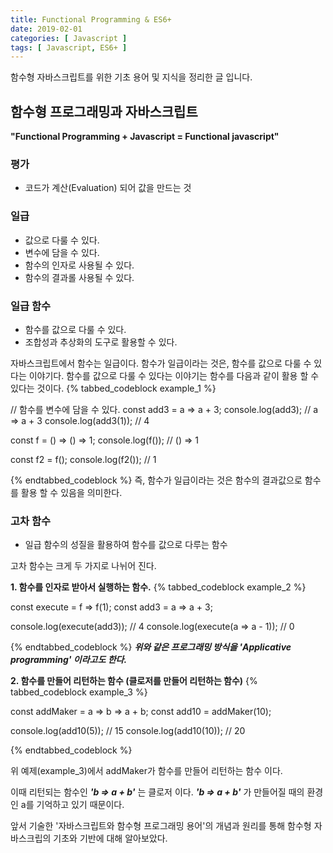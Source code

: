 ```yaml
---
title: Functional Programming & ES6+
date: 2019-02-01
categories: [ Javascript ]
tags: [ Javascript, ES6+ ]
---
```


함수형 자바스크립트를 위한 기초 용어 및 지식을 정리한 글 입니다.

<!-- more -->

## 함수형 프로그래밍과 자바스크립트

**"Functional Programming + Javascript = Functional javascript"**

### 평가
- 코드가 계산(Evaluation) 되어 값을 만드는 것

### 일급
- 값으로 다룰 수 있다.
- 변수에 담을 수 있다.
- 함수의 인자로 사용될 수 있다.
- 함수의 결과롤 사용될 수 있다.

### 일급 함수
- 함수를 값으로 다룰 수 있다.
- 조합성과 추상화의 도구로 활용할 수 있다.

자바스크립트에서 함수는 일급이다. 함수가 일급이라는 것은, 함수를 값으로 다룰 수 있다는 이야기다.
함수를 값으로 다룰 수 있다는 이야기는 함수를 다음과 같이 활용 할 수 있다는 것이다.
{% tabbed_codeblock example_1 %}
<!-- tab js -->
// 함수를 변수에 담을 수 있다.
const add3 = a => a + 3;
console.log(add3); // a => a + 3
console.log(add3(1)); // 4

const f = () => () => 1;
console.log(f()); // () => 1

const f2 = f();
console.log(f2()); // 1
<!-- endtab -->
{% endtabbed_codeblock %}
즉, 함수가 일급이라는 것은 함수의 결과값으로 함수를 활용 할 수 있음을 의미한다.

### 고차 함수
- 일급 함수의 성질을 활용하여 함수를 값으로 다루는 함수  

고차 함수는 크게 두 가지로 나뉘어 진다.  

**1. 함수를 인자로 받아서 실행하는 함수.**
{% tabbed_codeblock example_2 %}
<!-- tab js -->
const execute = f => f(1);
const add3 = a => a + 3;

console.log(execute(add3)); // 4
console.log(execute(a => a - 1)); // 0
<!-- endtab -->
{% endtabbed_codeblock %}
***위와 같은 프로그래밍 방식을 'Applicative programming' 이라고도 한다.***  

**2. 함수를 만들어 리턴하는 함수 (클로저를 만들어 리턴하는 함수)**
{% tabbed_codeblock example_3 %}
<!-- tab js -->
const addMaker = a => b => a + b;
const add10 = addMaker(10);

console.log(add10(5)); // 15
console.log(add10(10)); // 20
<!-- endtab -->
{% endtabbed_codeblock %}  

위 예제(example_3)에서 addMaker가 함수를 만들어 리턴하는 함수 이다.  

이때 리턴되는 함수인 ***'b => a + b'*** 는 클로저 이다. ***'b => a + b'*** 가 만들어질 때의 환경인 a를 기억하고 있기 때문이다.  

앞서 기술한 '자바스크립트와 함수형 프로그래밍 용어'의 개념과 원리를 통해 함수형 자바스크립의 기초와 기반에 대해 알아보았다.
